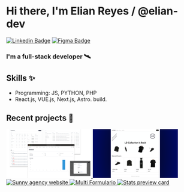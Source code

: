 # Hi there, I'm Elian Reyes / @elian-dev
[![Linkedin Badge](https://img.shields.io/badge/-eliandev-blue?style=flat-square&logo=Linkedin&logoColor=white&link=https://www.linkedin.com/in/eliandev/)](https://www.linkedin.com/in/eliandev/)
[![Figma Badge](https://img.shields.io/badge/-eliandev-purple?style=flat-square&logo=Figma&logoColor=white&link=https://www.linkedin.com/in/eliandev/)](https://www.figma.com/@eliandev)

### I'm a full-stack developer 🛰️

## Skills ✨
- Programming: JS, PYTHON, PHP
- React.js, VUE.js, Next.js, Astro. build.

## Recent projects 🚧

<a href='https://saas-ecommerce-admin.vercel.app/019b2c62-c359-4796-96c7-4006a9da50a3' target='_blank'>
  <img width='45%' src='./imgs/admin-git.png' alt='admin dasboard' />
</a>
<a href='https://ecommerce-store-rho-lovat.vercel.app/' target='_blank'>
  <img  width='45%' src='./imgs/store-git.png' alt='Store Online' />
</a>

<a href='https://sunny-agency-landing-page-5p6b.vercel.app/' target='_blank'>
  <img width='30%' src='https://i.imgur.com/6jZ9Zdm.png' alt='Sunny agency website' />
</a>
<a href='https://multi-step-form-main-dusky.vercel.app/' target='_blank'>
  <img width='30%' src='https://i.imgur.com/pUSCwCa.png' alt='Multi Formulario' />
</a>
<a href='https://stats-preview-card-component-main-fm.vercel.app/' target='_blank'>
  <img width='30%' src='https://i.imgur.com/jugAVAS.png' alt='Stats preview card' />
</a>
